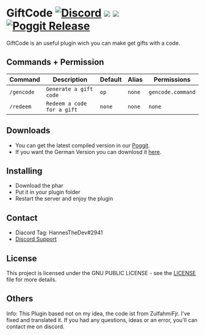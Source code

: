 # GiftCode [![Discord](https://img.shields.io/badge/chat-on%20discord-7289da.svg)](https://discord.gg/HVvQv2TxWs) [![](https://poggit.pmmp.io/shield.state/GiftCode)](https://poggit.pmmp.io/p/GiftCode) [![](https://poggit.pmmp.io/shield.dl.total/GiftCode)](https://poggit.pmmp.io/p/GiftCode) [![Poggit Release](https://poggit.pmmp.io/shield.approved/GiftCode)](https://poggit.pmmp.io/p/GiftCode)
GiftCode is an useful plugin wich you can make get gifts with a code.

## Commands + Permission
Command | Description | Default | Alias | Permissions
--------- | ------------------- | ------- | ---------- | -----------
``/gencode`` | ``Generate a gift code`` | ``op`` | ``none`` | ``gencode.command``
``/redeem`` | ``Redeem a code for a gift`` | ``none`` | ``none`` | ``none``

## Downloads
- You can get the latest compiled version in our [Poggit](https://poggit.pmmp.io/ci/HannesTheDev/GiftCode).
- If you want the German Version you can downlosd it [here](https://www.mediafire.com/file/6ka9o11x2i7wudg/GiftCode.phar/file).

## Installing
- Download the phar
- Put it in your plugin folder
- Restart the server and enjoy the plugin

## Contact
- Diacord Tag: HannesTheDev#2941
- [Discord Support](https://discord.gg/HVvQv2TxWs)

## License
This project is licensed under the GNU PUBLIC LICENSE - see the [LICENSE](/LICENSE) file for more details.

## Others
Info: This Plugin based not on my idea, the code ist from ZulfahmiFjr. I've fixed and translated it. If you had any questions, ideas or an error, you'll can contact me on discord.
